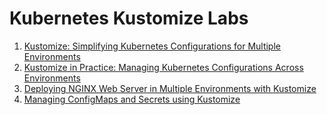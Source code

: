 # Kubernetes Kustomize Labs 

1. [Kustomize: Simplifying Kubernetes Configurations for Multiple Environments](https://github.com/poridhiEng/poridhi-labs/tree/main/Poridhi%20Labs/Kubernetes%20Kustomize%20Labs/Lab%2001)
2. [Kustomize in Practice: Managing Kubernetes Configurations Across Environments](https://github.com/poridhiEng/poridhi-labs/tree/main/Poridhi%20Labs/Kubernetes%20Kustomize%20Labs/Lab%2002)
3. [Deploying NGINX Web Server in Multiple Environments with Kustomize](https://github.com/poridhiEng/poridhi-labs/tree/main/Poridhi%20Labs/Kubernetes%20Kustomize%20Labs/Lab%2003)
4. [Managing ConfigMaps and Secrets using Kustomize](https://github.com/poridhiEng/poridhi-labs/tree/main/Poridhi%20Labs/Kubernetes%20Kustomize%20Labs/Lab%2004)